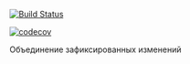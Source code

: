 [![Build Status](https://app.travis-ci.com/Xazeq/job4j_pooh.svg?branch=master)](https://app.travis-ci.com/Xazeq/job4j_pooh)

[![codecov](https://codecov.io/gh/Xazeq/job4j_pooh/branch/master/graph/badge.svg?token=AHCNDGTPYQ)](https://codecov.io/gh/Xazeq/job4j_pooh)

Объединение зафиксированных изменений